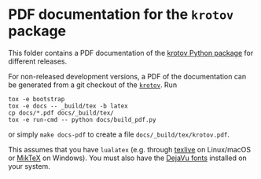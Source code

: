 # PDF documentation for the `krotov` package

This folder contains a PDF documentation of the [krotov Python package][package] for different releases.

For non-released development versions, a PDF of the documentation can be generated from a git checkout of the [`krotov`][package]. Run

    tox -e bootstrap
    tox -e docs -- _build/tex -b latex
    cp docs/*.pdf docs/_build/tex/
    tox -e run-cmd -- python docs/build_pdf.py

or simply `make docs-pdf` to create a file `docs/_build/tex/krotov.pdf`.

This assumes that you have `lualatex` (e.g. through [texlive][] on Linux/macOS or [MikTeX][] on Windows). You must also have the [DejaVu fonts][] installed on your system.


[package]: https://github.com/qucontrol/krotov
[texlive]: https://www.tug.org/texlive/
[MikTex]: https://miktex.org
[DejaVu fonts]: https://dejavu-fonts.github.io
